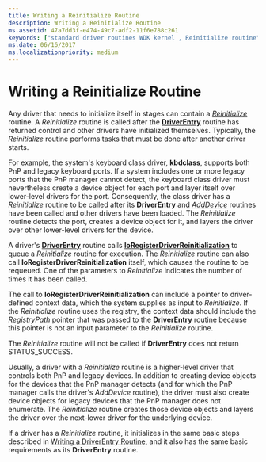 ```yaml
---
title: Writing a Reinitialize Routine
description: Writing a Reinitialize Routine
ms.assetid: 47a7dd3f-e474-49c7-adf2-11f6e788c261
keywords: ["standard driver routines WDK kernel , Reinitialize routine", "driver routines WDK kernel , Reinitialize routine", "routines WDK kernel , Reinitialize routine", "Reinitialize", "reinitializing drivers WDK", "driver reinitialization WDK kernel", "driver initialization WDK kernel", "initializing drivers WDK kernel"]
ms.date: 06/16/2017
ms.localizationpriority: medium
---
```


# Writing a Reinitialize Routine





Any driver that needs to initialize itself in stages can contain a [*Reinitialize*](https://msdn.microsoft.com/library/windows/hardware/ff561022) routine. A *Reinitialize* routine is called after the [**DriverEntry**](https://msdn.microsoft.com/library/windows/hardware/ff544113) routine has returned control and other drivers have initialized themselves. Typically, the *Reinitialize* routine performs tasks that must be done after another driver starts.

For example, the system's keyboard class driver, **kbdclass**, supports both PnP and legacy keyboard ports. If a system includes one or more legacy ports that the PnP manager cannot detect, the keyboard class driver must nevertheless create a device object for each port and layer itself over lower-level drivers for the port. Consequently, the class driver has a *Reinitialize* routine to be called after its **DriverEntry** and [*AddDevice*](https://msdn.microsoft.com/library/windows/hardware/ff540521) routines have been called and other drivers have been loaded. The *Reinitialize* routine detects the port, creates a device object for it, and layers the driver over other lower-level drivers for the device.

A driver's [**DriverEntry**](https://msdn.microsoft.com/library/windows/hardware/ff544113) routine calls [**IoRegisterDriverReinitialization**](https://msdn.microsoft.com/library/windows/hardware/ff549511) to queue a *Reinitialize* routine for execution. The *Reinitialize* routine can also call **IoRegisterDriverReinitialization** itself, which causes the routine to be requeued. One of the parameters to *Reinitialize* indicates the number of times it has been called.

The call to **IoRegisterDriverReinitialization** can include a pointer to driver-defined context data, which the system supplies as input to *Reinitialize*. If the *Reinitialize* routine uses the registry, the context data should include the *RegistryPath* pointer that was passed to the **DriverEntry** routine because this pointer is not an input parameter to the *Reinitialize* routine.

The *Reinitialize* routine will not be called if **DriverEntry** does not return STATUS\_SUCCESS.

Usually, a driver with a *Reinitialize* routine is a higher-level driver that controls both PnP and legacy devices. In addition to creating device objects for the devices that the PnP manager detects (and for which the PnP manager calls the driver's *AddDevice* routine), the driver must also create device objects for legacy devices that the PnP manager does not enumerate. The *Reinitialize* routine creates those device objects and layers the driver over the next-lower driver for the underlying device.

If a driver has a *Reinitialize* routine, it initializes in the same basic steps described in [Writing a DriverEntry Routine](writing-a-driverentry-routine.md), and it also has the same basic requirements as its **DriverEntry** routine.

 

 




